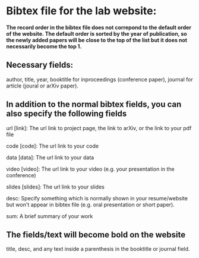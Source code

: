 # Bibtex file for the lab website:

**The record order in the bibtex file does not correpond to the default order of the website. The default order is sorted by the year of publication, so the newly added papers will be close to the top of the list but it does not necessarily become the top 1.**

## Necessary fields:
author, title, year, booktitle for inproceedings (conference paper), journal for article (joural or arXiv paper).

## In addition to the normal bibtex fields, you can also specify the following fields
url [link]: The url link to project page, the link to arXiv, or the link to your pdf file

code [code]: The url link to your code

data [data]: The url link to your data

video [video]: The url link to your video (e.g. your presentation in the conference)

slides [slides]: The url link to your slides

desc: Specify something which is normally shown in your resume/website but won't appear in bibtex file (e.g. oral presentation or short paper).

sum: A brief summary of your work

## The fields/text will become bold on the website
title, desc, and any text inside a parenthesis in the booktitle or journal field.
